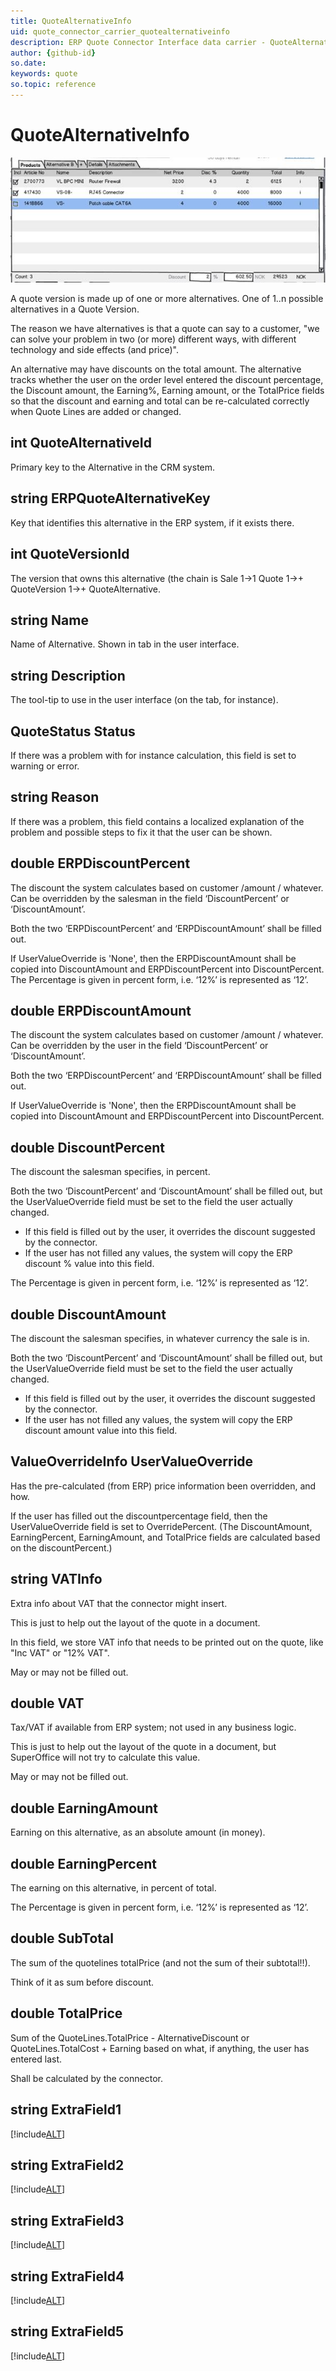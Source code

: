 ```yaml
---
title: QuoteAlternativeInfo
uid: quote_connector_carrier_quotealternativeinfo
description: ERP Quote Connector Interface data carrier - QuoteAlternativeInfo
author: {github-id}
so.date:
keywords: quote
so.topic: reference
---
```


# QuoteAlternativeInfo

![27][img1]

A quote version is made up of one or more alternatives. One of 1..n possible alternatives in a Quote Version.

The reason we have alternatives is that a quote can say to a customer, "we can solve your problem in two (or more) different ways, with different technology and side effects (and price)".

An alternative may have discounts on the total amount. The alternative tracks whether the user on the order level entered the discount percentage, the Discount amount, the Earning%, Earning amount, or the TotalPrice fields so that the discount and earning and total can be re-calculated correctly when Quote Lines are added or changed.

## int QuoteAlternativeId

Primary key to the Alternative in the CRM system.

## string ERPQuoteAlternativeKey

Key that identifies this alternative in the ERP system, if it exists there.

## int QuoteVersionId

The version that owns this alternative (the chain is Sale 1->1 Quote 1->+ QuoteVersion 1->+ QuoteAlternative.

## string Name

Name of Alternative. Shown in tab in the user interface.

## string Description

The tool-tip to use in the user interface (on the tab, for instance).

## QuoteStatus Status

If there was a problem with for instance calculation, this field is set to warning or error.

## string Reason

If there was a problem, this field contains a localized explanation of the problem and possible steps to fix it that the user can be shown.

## double  ERPDiscountPercent

The discount the system calculates based on customer /amount / whatever. Can be overridden by the salesman in the field ‘DiscountPercent’ or ‘DiscountAmount’.

Both the two ‘ERPDiscountPercent’ and ‘ERPDiscountAmount’ shall be filled out.

If UserValueOverride is 'None', then the ERPDiscountAmount shall be copied into DiscountAmount and ERPDiscountPercent into DiscountPercent.
   The Percentage is given in percent form, i.e. ‘12%’ is represented as ‘12’.

## double  ERPDiscountAmount

The discount the system calculates based on customer /amount / whatever. Can be overridden by the user in the field ‘DiscountPercent’ or ‘DiscountAmount’.

Both the two ‘ERPDiscountPercent’ and ‘ERPDiscountAmount’ shall be filled out.

If UserValueOverride is 'None', then the ERPDiscountAmount shall be copied into DiscountAmount and ERPDiscountPercent into DiscountPercent.

## double DiscountPercent

The discount the salesman specifies, in percent.

Both the two ‘DiscountPercent’ and ‘DiscountAmount’ shall be filled out, but the UserValueOverride field must be set to the field the user actually changed.

* If this field is filled out by the user, it overrides the discount suggested by the connector.
* If the user has not filled any values, the system will copy the ERP discount % value into this field.

The Percentage is given in percent form, i.e. ‘12%’ is represented as ‘12’.

## double DiscountAmount

The discount the salesman specifies, in whatever currency the sale is in.

Both the two ‘DiscountPercent’ and ‘DiscountAmount’ shall be filled out, but the UserValueOverride field must be set to the field the user actually changed.

* If this field is filled out by the user, it overrides the discount suggested by the connector.
* If the user has not filled any values, the system will copy the ERP discount amount value into this field.

## ValueOverrideInfo UserValueOverride

Has the pre-calculated (from ERP) price information been overridden, and how.

If the user has filled out the discountpercentage field, then the UserValueOverride field is set to OverridePercent.
(The DiscountAmount, EarningPercent, EarningAmount, and TotalPrice fields are calculated based on the discountPercent.)

## string VATInfo

Extra info about VAT that the connector might insert.

This is just to help out the layout of the quote in a document.

In this field, we store VAT info that needs to be printed out on the quote, like "Inc VAT" or "12% VAT".

May or may not be filled out.

## double VAT

Tax/VAT if available from ERP system; not used in any business logic.

This is just to help out the layout of the quote in a document, but SuperOffice will not try to calculate this value.

May or may not be filled out.

## double EarningAmount

Earning on this alternative, as an absolute amount (in money).

## double EarningPercent

The earning on this alternative, in percent of total.

The Percentage is given in percent form, i.e. ‘12%’ is represented as ‘12’.

## double SubTotal

The sum of the quotelines totalPrice (and not the sum of their subtotal!!).

Think of it as sum before discount.

## double TotalPrice

Sum of the QuoteLines.TotalPrice - AlternativeDiscount or QuoteLines.TotalCost + Earning
based on what, if anything, the user has entered last.

Shall be calculated by the connector.

## string ExtraField1

[!include[ALT](./includes/quotealt-extrafield.md)]

## string ExtraField2

[!include[ALT](./includes/quotealt-extrafield.md)]

## string ExtraField3

[!include[ALT](./includes/quotealt-extrafield.md)]

## string ExtraField4

[!include[ALT](./includes/quotealt-extrafield.md)]

## string ExtraField5

[!include[ALT](./includes/quotealt-extrafield.md)]

<!-- Referenced images -->
[img1]: media/image027.jpg
